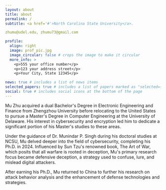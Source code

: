 ```yaml
---
layout: about
title: about
permalink: /
subtitle: <a href='#'>North Carolina State University</a>. 

zhumu@udel.edu, zhumu73@gmail.com

profile:
  align: right
  image: prof_pic.jpg
  image_circular: false # crops the image to make it circular
  more_info: >
    <p>555 your office number</p>
    <p>123 your address street</p>
    <p>Your City, State 12345</p>

news: true # includes a list of news items
selected_papers: true # includes a list of papers marked as "selected={true}"
social: true # includes social icons at the bottom of the page
---
```


Mu Zhu acquired a dual Bachelor's Degree in Electronic Engineering and Finance from Zhengzhou University before relocating to the United States to pursue a Master's Degree in Computer Engineering at the University of Delaware. His interest in cybersecurity and encryption led him to dedicate a significant portion of his Master's studies to these areas.

Under the guidance of Dr. Munindar P. Singh during his doctoral studies at NCSU, Mu delved deeper into the field of cybersecurity, completing his Ph.D. in 2024. Influenced by Sun Tzu's renowned book, The Art of War, which posits that all warfare is rooted in deception, Mu's primary research focus became defensive deception, a strategy used to confuse, lure, and mislead digital attackers.

After earning his Ph.D., Mu returned to China to further his research on attack behavior analysis and the enhancement of defense technologies and strategies.
